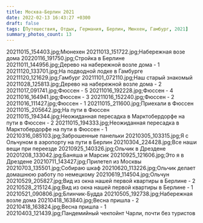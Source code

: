 ```yaml
---
title: Москва-Берлин 2021
date: 2022-02-13 16:43:27 +0300
draft: false
tags: [Путешествия, Отдых, Германия, Берлин, Мюнхен, Гамбург, 2021]
summary_photos_count: 13
---
```

20211015_154403.jpg;Мюнехен
20211013_151722.jpg;Набережная возе дома
20220116_191750.jpg;Стройка в Берлине
20211011_144956.jpg;Дерево на набережной возле дома - 1
20211120_133701.jpg;На подводной лодке в Гамбурге
20211120_121629.jpg;Гамбург
20211101_072110.jpg;Наш старый знакомый
20211028_125813.jpg;Дерево на набережной возле дома - 2
20211017_091741.jpg;Фюссен - 5
20211016_192228.jpg;Фюссен - 4
20211016_164941.jpg;Фюссен - 3
20211016_152240.jpg;Фюссен - 2
20211016_111427.jpg;Фюссен - 1
20211015_211600.jpg;Приехали в Фюссен
20211015_205642.jpg;На пути в Фюссен
20211015_194344.jpg;Неожиданная пересадка в Марктобердорфе на пути в Фюссен - 2
20211015_194333.jpg;Неожиданная пересадка в Марктобердорфе на пути в Фюссен - 1
20210316_085103.jpg;Заброшенные панельки
20210305_103315.jpg;Я с Ольчуном в аэропорту на пути в Берлин
20210304_224428.jpg;Все наши вещи при переезде
20210925_140326.jpg;Ольчик в Дрездене
20201208_133042.jpg;Баняша и Марсик
20210925_121606.jpg;Это я в Дрездене
20210711_143427.jpg;Прилетел из Москвы
20210703_135501.jpg;Собираю шкаф
20210620_113226.jpg;Ольчик делает домашнюю работу по немецкому
20210619_114504.jpg;Ольчун
20210529_205827.jpg;Вид из окна нашей первой квартиры в Берлине - 2
20210528_215124.jpg;Вид из окна нашей первой квартиры в Берлине - 1
20210521_090806.jpg;Блинчик-Будда
20210505_192738.jpg;Набережная возле дома
20210418_163840.jpg;Весна пришла - 2
20210418_163824.jpg;Весна пришла - 1
20210403_121439.jpg;Пандемийный чекпойнт Чарли, почти без туристов